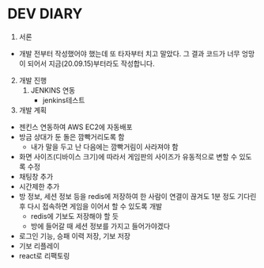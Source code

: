 # DEV DIARY
1. 서론
- 개발 전부터 작성했어야 했는데 또 타자부터 치고 말았다. 그 결과 코드가 너무 엉망이 되어서 지금(20.09.15)부터라도 작성합니다.
2. 개발 진행
   1. JENKINS 연동
      - jenkins테스트
3. 개발 계획
- 젠킨스 연동하여 AWS EC2에 자동배포
- 방금 상대가 둔 돌은 깜빡거리도록 함
  - 내가 말을 두고 난 다음에는 깜빡거림이 사라져야 함
- 화면 사이즈(디바이스 크기)에 따라서 게임판의 사이즈가 유동적으로 변할 수 있도록 수정
- 채팅창 추가
- 시간제한 추가
- 방 정보, 세션 정보 등을 redis에 저장하여 한 사람이 연결이 끊겨도 1분 정도 기다린 후 다시 접속하면 게임을 이어서 할 수 있도록 개발
  - redis에 기보도 저장해야 할 듯
  - 방에 들어갈 때 세션 정보를 가지고 들어가야겠다
- 로그인 기능, 승패 이력 저장, 기보 저장
- 기보 리플레이
- react로 리팩토링
